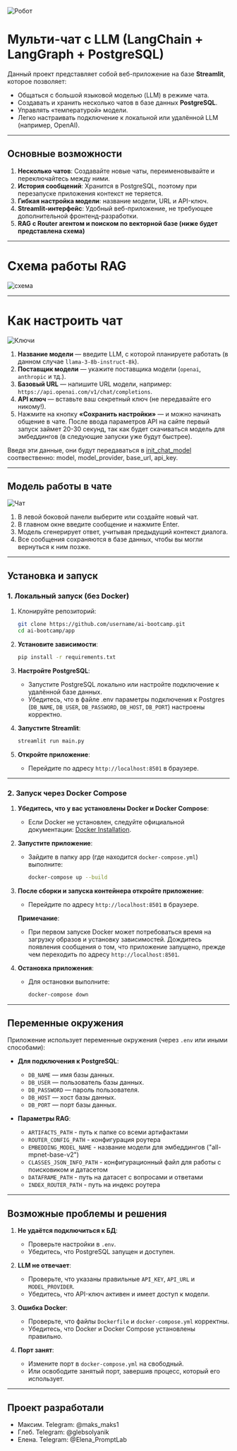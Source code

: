 ![Робот](images/Робот.png)

# Мульти-чат с LLM (LangChain + LangGraph + PostgreSQL)

Данный проект представляет собой веб-приложение на базе **Streamlit**, которое позволяет:
- Общаться с большой языковой моделью (LLM) в режиме чата.
- Создавать и хранить несколько чатов в базе данных **PostgreSQL**.
- Управлять «температурой» модели.
- Легко настраивать подключение к локальной или удалённой LLM (например, OpenAI).

---
## Основные возможности

1. **Несколько чатов**: Создавайте новые чаты, переименовывайте и переключайтесь между ними.
2. **История сообщений**: Хранится в PostgreSQL, поэтому при перезапуске приложения контекст не теряется.
3. **Гибкая настройка модели**: название модели, URL и API-ключ.
4. **Streamlit-интерфейс**: Удобный веб-приложение, не требующее дополнительной фронтенд-разработки.
5. **RAG с Router агентом и поиском по векторной базе (ниже будет представлена схема)**

---
# Схема работы RAG

![схема](images/схема.jpg)


---
# Как настроить чат

![Ключи](images/Ключи.png)

1. **Название модели** — введите LLM, с которой планируете работать (в данном случае `llama-3-8b-instruct-8k`).
2. **Поставщик модели** — укажите поставщика модели (`openai`, `anthropic` и тд.).
3. **Базовый URL** — напишите URL модели, например: `https://api.openai.com/v1/chat/completions`.
4. **API ключ** — вставьте ваш секретный ключ (не передавайте его никому!).
5. Нажмите на кнопку **«Сохранить настройки»** — и можно начинать общение в чате. 
   После ввода параметров API на сайте первый запуск займет 20-30 секунд, так как 
   будет скачиваться модель для эмбеддингов (в следующие запуски уже будут быстрее).

Введя эти данные, они будут передаваться в [init_chat_model](https://python.langchain.com/api_reference/langchain/chat_models/langchain.chat_models.base.init_chat_model.html)
соотвественно: model, model_provider, base_url, api_key.

---
## Модель работы в чате

![Чат](images/Чат.png)

1. В левой боковой панели выберите или создайте новый чат.
2. В главном окне введите сообщение и нажмите Enter.
3. Модель сгенерирует ответ, учитывая предыдущий контекст диалога.
4. Все сообщения сохраняются в базе данных, чтобы вы могли вернуться к ним позже.

---
## Установка и запуск

### 1. Локальный запуск (без Docker)

1. Клонируйте репозиторий:
   ```bash
   git clone https://github.com/username/ai-bootcamp.git
   cd ai-bootcamp/app


2. **Установите зависимости**:
   ```bash
   pip install -r requirements.txt
   ```

3. **Настройте PostgreSQL**:
   - Запустите PostgreSQL локально или настройте подключение к удалённой базе данных.
   - Убедитесь, что в файле .env параметры подключения к Postgres (`DB_NAME`, `DB_USER`, `DB_PASSWORD`, `DB_HOST`, `DB_PORT`) настроены корректно.

4. **Запустите Streamlit**:
   ```bash
   streamlit run main.py
   ```

5. **Откройте приложение**:
   - Перейдите по адресу `http://localhost:8501` в браузере.

---

### 2. Запуск через Docker Compose

1. **Убедитесь, что у вас установлены Docker и Docker Compose**:
   - Если Docker не установлен, следуйте официальной документации: [Docker Installation](https://docs.docker.com/get-docker/).

2. **Запустите приложение**:
   - Зайдите в папку app (где находится `docker-compose.yml`) выполните:
     ```bash
     docker-compose up --build
     ```

3. **После сборки и запуска контейнера откройте приложение**:
   - Перейдите по адресу `http://localhost:8501` в браузере.
   
   **Примечание**: 
   - При первом запуске Docker может потребоваться время на загрузку
   образов и установку зависимостей. Дождитесь появления сообщения о том, 
   что приложение запущено, прежде чем переходить по адресу `http://localhost:8501`.
   
4. **Остановка приложения**:
   - Для остановки выполните:
     ```bash
     docker-compose down
     ```
---

## Переменные окружения

Приложение использует переменные окружения (через `.env` или иными способами):

- **Для подключения к PostgreSQL**:
  - `DB_NAME` — имя базы данных.
  - `DB_USER` — пользователь базы данных.
  - `DB_PASSWORD` — пароль пользователя.
  - `DB_HOST` — хост базы данных.
  - `DB_PORT` — порт базы данных.

- **Параметры RAG**:
  - `ARTIFACTS_PATH` - путь к папке со всеми артифактами
  - `ROUTER_CONFIG_PATH` - конфигурация роутера
  - `EMBEDDING_MODEL_NAME` - название модели для эмбеддингов ("all-mpnet-base-v2")
  - `CLASSES_JSON_INFO_PATH` - конфигурационный файл для работы с поисковиком и датасетом
  - `DATAFRAME_PATH` - путь на датасет с вопросами и ответами
  - `INDEX_ROUTER_PATH` - путь на индекс роутера

---
## Возможные проблемы и решения

1. **Не удаётся подключиться к БД**:
   - Проверьте настройки в `.env`.
   - Убедитесь, что PostgreSQL запущен и доступен.

2. **LLM не отвечает**:
   - Проверьте, что указаны правильные `API_KEY`, `API_URL` и `MODEL_PROVIDER`.
   - Убедитесь, что API-ключ активен и имеет доступ к модели.

3. **Ошибка Docker**:
   - Проверьте, что файлы `Dockerfile` и `docker-compose.yml` корректны.
   - Убедитесь, что Docker и Docker Compose установлены правильно.

4. **Порт занят**:
   - Измените порт в `docker-compose.yml` на свободный.
   - Или освободите занятый порт, завершив процесс, который его использует.
---
## Проект разработали

 - Максим. Telegram: @maks_maks1
 - Глеб. Telegram: @glebsolyanik
 - Елена. Telegram: @Elena_PromptLab




